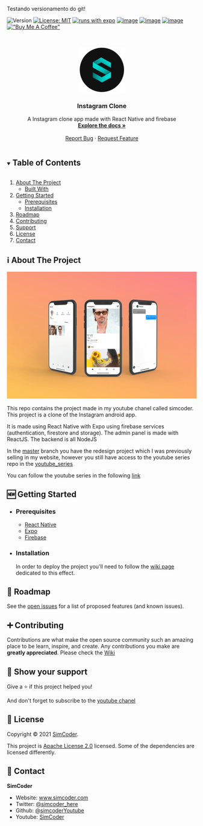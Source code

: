 Testando versionamento do git!



![Version](https://img.shields.io/badge/version-1.0-blue.svg?cacheSeconds=2592000)
[![License: MIT](https://img.shields.io/badge/License-MIT-yellow.svg)](https://opensource.org/licenses/MIT)
[![runs with expo](https://img.shields.io/badge/Runs%20with%20Expo-000.svg?style=flat-square&logo=EXPO&labelColor=f3f3f3&logoColor=000)](https://expo.io/)
[![image](https://img.shields.io/badge/Twitter-1DA1F2?style=for-the-badge&logo=twitter&logoColor=white)](https://twitter.com/simcoder_here)
[![image](https://img.shields.io/badge/Instagram-E4405F?style=for-the-badge&logo=instagram&logoColor=white)](https://www.instagram.com/simcoder_here/)
[![image](https://img.shields.io/badge/YouTube-FF0000?style=for-the-badge&logo=youtube&logoColor=white)](https://www.youtube.com/channel/UCQ5xY26cw5Noh6poIE-VBog)
[!["Buy Me A Coffee"](https://www.buymeacoffee.com/assets/img/custom_images/orange_img.png)](https://www.buymeacoffee.com/simcoder)

<!-- PROJECT LOGO -->
<br />
<p align="center">
  <a href="https://github.com/SimCoderYoutube/InstagramClone">
    <img src="images/simcoder.png" alt="Logo" width="120" height="120">
  </a>

  <h3 align="center">Instagram Clone</h3>

  <p align="center">
    A Instagram clone app made with React Native and firebase
    <br />
    <a href="https://github.com/SimCoderYoutube/InstagramClone/wiki"><strong>Explore the docs »</strong></a>
    <br />
    <br />
    <a href="https://github.com/SimCoderYoutube/InstagramClone/issues">Report Bug</a>
    ·
    <a href="https://github.com/SimCoderYoutube/InstagramClone/issues">Request Feature</a>
  </p>
</p>

<!-- TABLE OF CONTENTS -->
<details open="open">
  <summary><h2 style="display: inline-block">Table of Contents</h2></summary>
  <ol>
    <li>
      <a href="#about-the-project">About The Project</a>
      <ul>
        <li><a href="#built-with">Built With</a></li>
      </ul>
    </li>
    <li>
      <a href="#getting-started">Getting Started</a>
      <ul>
        <li><a href="#prerequisites">Prerequisites</a></li>
        <li><a href="#installation">Installation</a></li>
      </ul>
    </li>
    <li><a href="#roadmap">Roadmap</a></li>
    <li><a href="#contributing">Contributing</a></li>
    <li><a href="#support">Support</a></li>
    <li><a href="#license">License</a></li>
    <li><a href="#contact">Contact</a></li>
  </ol>
</details>

<!-- ABOUT THE PROJECT -->

## ℹ️ About The Project

![alt text](images/mockup.png "Title")

This repo contains the project made in my youtube chanel called simcoder. This project is a clone of the Instagram android app.

It is made using React Native with Expo using firebase services (authentication, firestore and storage).
The admin panel is made with ReactJS.
The backend is all NodeJS

In the [master](https://github.com/SimCoderYoutube/InstagramClone/tree/master) branch you have the redesign project which I was previously selling in my website, however you still have access to the youtube series repo in the [youtube_series](https://github.com/SimCoderYoutube/InstagramClone/tree/youtube_series)

You can follow the youtube series in the following [link](https://www.youtube.com/watch?v=xE8UEX7vXVQ&list=PLxabZQCAe5fgatwOQny9wKJVs4YD6xkf1)

## 🆕 Getting Started

- ### **Prerequisites**

  - [React Native](https://reactnative.dev/)
  - [Expo](https://expo.dev/)
  - [Firebase](https://firebase.google.com/)

<!-- GETTING STARTED -->

- ### **Installation**

  In order to deploy the project you'll need to follow the [wiki page](https://github.com/SimCoderYoutube/InstagramClone/wiki/Setup-your-project) dedicated to this effect.

## 🚧 Roadmap

See the [open issues](https://github.com/SimCoderYoutube/InstagramClone/issues) for a list of proposed features (and known issues).

<!-- CONTRIBUTING -->

## ➕ Contributing

Contributions are what make the open source community such an amazing place to be learn, inspire, and create. Any contributions you make are **greatly appreciated**. Please check the [Wiki](https://github.com/SimCoderYoutube/InstagramClone/wiki/How-to-Contribute)

## 🌟 Show your support

Give a ⭐️ if this project helped you!

And don't forget to subscribe to the [youtube chanel](https://www.youtube.com/c/SimpleCoder?sub_confirmation=1)

## 📝 License

Copyright © 2021 [SimCoder](https://github.com/simcoderYoutube).

This project is [Apache License 2.0](https://github.com/SimCoderYoutube/InstagramClone/blob/master/LICENSE) licensed. Some of the dependencies are licensed differently.

<!-- CONTACT -->

## 👤 Contact

**SimCoder**

- Website: www.simcoder.com
- Twitter: [@simcoder_here](https://twitter.com/simcoder_here)
- Github: [@simcoderYoutube](https://github.com/simcoderYoutube)
- Youtube: [SimCoder](https://www.youtube.com/channel/UCQ5xY26cw5Noh6poIE-VBog)
